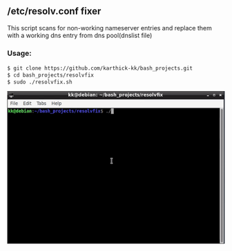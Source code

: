 ## /etc/resolv.conf fixer

This script scans for non-working nameserver entries and replace them with a working dns entry from dns pool(dnslist file)

### Usage:
```
$ git clone https://github.com/karthick-kk/bash_projects.git
$ cd bash_projects/resolvfix
$ sudo ./resolvfix.sh
```

![resolvfix-demo](resolvfix-demo.gif)
